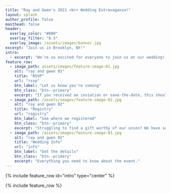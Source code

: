 ```yaml
---
title: "Ray and Gwen's 2021 <br> Wedding Extravaganza!"
layout: splash
author_profile: false
masthead: false
header:
  overlay_color: "#000"
  overlay_filter: "0.5"
  overlay_image: /assets/images/banner.jpg
excerpt: "Join us in Brooklyn, NY!"
intro: 
  - excerpt: "We're so excited for everyone to join us at our wedding! You'll find links below for everything you need. If you have any questions not answered here, head over to the [**contact**](/contact/) page and drop us a note."
feature_row:
  - image_path: assets/images/feature-image-01.jpg
    alt: "ray and gwen 01"
    title: "RSVP"
    url: "rsvp"
    btn_label: "Let us know you're coming"
    btn_class: "btn--primary"
    excerpt: "If you received an inviation or save-the-date, this should be your first stop."
  - image_path: /assets/images/feature-image-02.jpg
    alt: "ray and gwen 02"
    title: "Registry"
    url: "registry"
    btn_label: "See where we registered"
    btn_class: "btn--primary"
    excerpt: "Struggling to find a gift worthy of our union? We have some links to help you."
  - image_path: /assets/images/feature-image-03.jpg
    alt: "ray and gwen 02"
    title: "Wedding Info"
    url: "info"
    btn_label: "Get the details"
    btn_class: "btn--primary"
    excerpt: "Everything you need to know about the event."
---
```


{% include feature_row id="intro" type="center" %}

{% include feature_row %}
